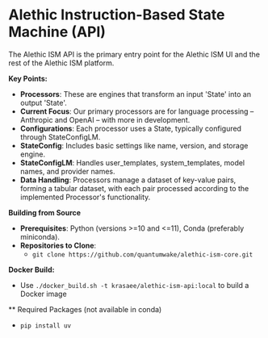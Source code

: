 # Alethic Instruction-Based State Machine (API)

The Alethic ISM API is the primary entry point for the Alethic ISM UI and the rest of the Alethic ISM platform. 

**Key Points:**
- **Processors**: These are engines that transform an input 'State' into an output 'State'.
- **Current Focus**: Our primary processors are for language processing – Anthropic and OpenAI – with more in development.
- **Configurations**: Each processor uses a State, typically configured through StateConfigLM.
- **StateConfig**: Includes basic settings like name, version, and storage engine.
- **StateConfigLM**: Handles user_templates, system_templates, model names, and provider names.
- **Data Handling**: Processors manage a dataset of key-value pairs, forming a tabular dataset, with each pair processed according to the implemented Processor's functionality.

**Building from Source**
- **Prerequisites**: Python (versions >=10 and <=11), Conda (preferably miniconda).
- **Repositories to Clone**:
  - `git clone https://github.com/quantumwake/alethic-ism-core.git`

**Docker Build:**
- Use `./docker_build.sh -t krasaee/alethic-ism-api:local` to build a Docker image

** Required Packages (not available in conda)
- `pip install uv`

